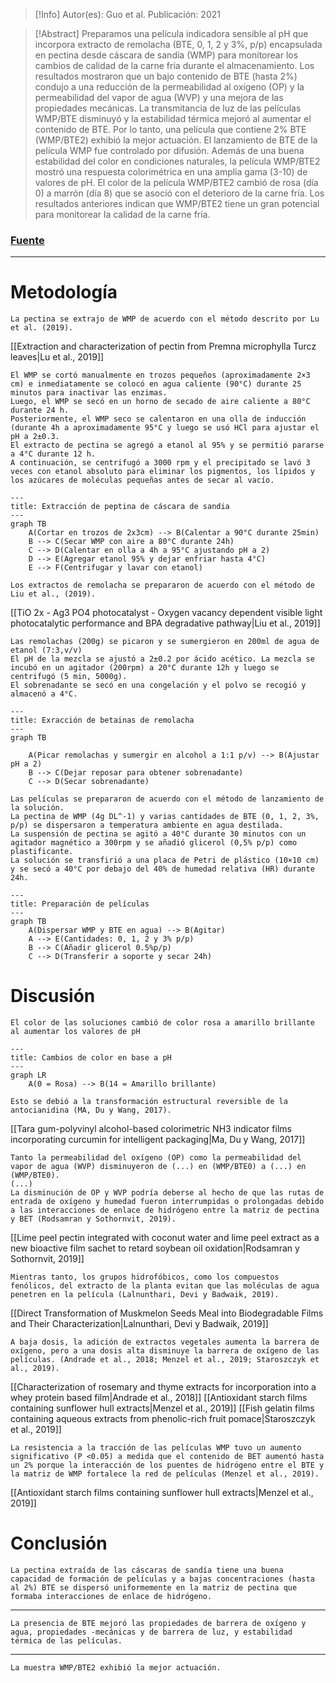 >[!Info]
>Autor(es): Guo et al.
>Publicación: 2021

> [!Abstract] 
> Preparamos una película indicadora sensible al pH que incorpora extracto de remolacha (BTE, 0, 1, 2 y 3%, p/p) encapsulada en pectina desde cáscara de sandía (WMP) para monitorear los cambios de calidad de la carne fría durante el almacenamiento. Los resultados mostraron que un bajo contenido de BTE (hasta 2%) condujo a una reducción de la permeabilidad al oxígeno (OP) y la permeabilidad del vapor de agua (WVP) y una mejora de las propiedades mecánicas. La transmitancia de luz de las películas WMP/BTE disminuyó y la estabilidad térmica mejoró al aumentar el contenido de BTE. Por lo tanto, una película que contiene 2% BTE (WMP/BTE2) exhibió la mejor actuación. El lanzamiento de BTE de la película WMP fue controlado por difusión. Además de una buena estabilidad del color en condiciones naturales, la película WMP/BTE2 mostró una respuesta colorimétrica en una amplia gama (3-10) de valores de pH. El color de la película WMP/BTE2 cambió de rosa (día 0) a marrón (día 8) que se asoció con el deterioro de la carne fría. Los resultados anteriores indican que WMP/BTE2 tiene un gran potencial para monitorear la calidad de la carne fría.
### [Fuente](https://annas-archive.org/scidb/10.1016/j.foodhyd.2021.106751/)
---
# Metodología
	La pectina se extrajo de WMP de acuerdo con el método descrito por Lu et al. (2019).

[[Extraction and characterization of pectin from Premna microphylla Turcz leaves|Lu et al., 2019]]

	El WMP se cortó manualmente en trozos pequeños (aproximadamente 2×3 cm) e inmediatamente se colocó en agua caliente (90°C) durante 25 minutos para inactivar las enzimas.
	Luego, el WMP se secó en un horno de secado de aire caliente a 80°C durante 24 h.
	Posteriormente, el WMP seco se calentaron en una olla de inducción (durante 4h a aproximadamente 95°C y luego se usó HCl para ajustar el pH a 2±0.3.
	El extracto de pectina se agregó a etanol al 95% y se permitió pararse a 4°C durante 12 h.
	A continuación, se centrifugó a 3000 rpm y el precipitado se lavó 3 veces con etanol absoluto para eliminar los pigmentos, los lípidos y los azúcares de moléculas pequeñas antes de secar al vacío.

```mermaid
---
title: Extracción de peptina de cáscara de sandia
---
graph TB
	A(Cortar en trozos de 2x3cm) --> B(Calentar a 90°C durante 25min)
	B --> C(Secar WMP con aire a 80°C durante 24h)
	C --> D(Calentar en olla a 4h a 95°C ajustando pH a 2)
	D --> E(Agregar etanol 95% y dejar enfriar hasta 4°C)
	E --> F(Centrifugar y lavar con etanol)
```

	Los extractos de remolacha se prepararon de acuerdo con el método de Liu et al., (2019).

[[TiO 2x - Ag3 PO4 photocatalyst - Oxygen vacancy dependent visible light photocatalytic performance and BPA degradative pathway|Liu et al., 2019]]

	Las remolachas (200g) se picaron y se sumergieron en 200ml de agua de etanol (7:3,v/v)
	El pH de la mezcla se ajustó a 2±0.2 por ácido acético. La mezcla se incubó en un agitador (200rpm) a 20°C durante 12h y luego se centrifugó (5 min, 5000g).
	El sobrenadante se secó en una congelación y el polvo se recogió y almacenó a 4°C.

```mermaid
---
title: Exracción de betainas de remolacha
---
graph TB

	A(Picar remolachas y sumergir en alcohol a 1:1 p/v) --> B(Ajustar pH a 2)
	B --> C(Dejar reposar para obtener sobrenadante)
	C --> D(Secar sobrenadante)
```

	Las películas se prepararon de acuerdo con el método de lanzamiento de la solución.
	La pectina de WMP (4g DL^-1) y varias cantidades de BTE (0, 1, 2, 3%, p/p) se dispersaron a temperatura ambiente en agua destilada.
	La suspensión de pectina se agitó a 40°C durante 30 minutos con un agitador magnético a 300rpm y se añadió glicerol (0,5% p/p) como plastificante.
	La solución se transfirió a una placa de Petri de plástico (10×10 cm) y se secó a 40°C por debajo del 40% de humedad relativa (HR) durante 24h.

```mermaid
---
title: Preparación de películas
---
graph TB
	A(Dispersar WMP y BTE en agua) --> B(Agitar)
	A --> E(Cantidades: 0, 1, 2 y 3% p/p)
	B --> C(Añadir glicerol 0.5%p/p)
	C --> D(Transferir a soporte y secar 24h)
```

# Discusión

	El color de las soluciones cambió de color rosa a amarillo brillante al aumentar los valores de pH
```mermaid
---
title: Cambios de color en base a pH
---
graph LR
	A(0 = Rosa) --> B(14 = Amarillo brillante)
```

	Esto se debió a la transformación estructural reversible de la antocianidina (MA, Du y Wang, 2017).

[[Tara gum-polyvinyl alcohol-based colorimetric NH3 indicator films incorporating curcumin for intelligent packaging|Ma, Du y Wang, 2017]]

	Tanto la permeabilidad del oxígeno (OP) como la permeabilidad del vapor de agua (WVP) disminuyeron de (...) en (WMP/BTE0) a (...) en (WMP/BTE0).
	(...)
	La disminución de OP y WVP podría deberse al hecho de que las rutas de entrada de oxígeno y humedad fueron interrumpidas o prolongadas debido a las interacciones de enlace de hidrógeno entre la matriz de pectina y BET (Rodsamran y Sothornvit, 2019).

[[Lime peel pectin integrated with coconut water and lime peel extract as a new bioactive film sachet to retard soybean oil oxidation|Rodsamran y Sothornvit, 2019]]

	Mientras tanto, los grupos hidrofóbicos, como los compuestos fenólicos, del extracto de la planta evitan que las moléculas de agua penetren en la película (Lalnunthari, Devi y Badwaik, 2019).

[[Direct Transformation of Muskmelon Seeds Meal into Biodegradable Films and Their Characterization|Lalnunthari, Devi y Badwaik, 2019]]

	A baja dosis, la adición de extractos vegetales aumenta la barrera de oxígeno, pero a una dosis alta disminuye la barrera de oxígeno de las películas. (Andrade et al., 2018; Menzel et al., 2019; Staroszczyk et al., 2019).

[[Characterization of rosemary and thyme extracts for incorporation into a whey protein based film|Andrade et al., 2018]]
[[Antioxidant starch films containing sunflower hull extracts|Menzel et al., 2019]]
[[Fish gelatin films containing aqueous extracts from phenolic-rich fruit pomace|Staroszczyk et al., 2019]]

	La resistencia a la tracción de las películas WMP tuvo un aumento significativo (P <0.05) a medida que el contenido de BET aumentó hasta un 2% porque la interacción de los puentes de hidrógeno entre el BTE y la matriz de WMP fortalece la red de películas (Menzel et al., 2019).

[[Antioxidant starch films containing sunflower hull extracts|Menzel et al., 2019]]
# Conclusión
	La pectina extraída de las cáscaras de sandía tiene una buena capacidad de formación de películas y a bajas concentraciones (hasta al 2%) BTE se dispersó uniformemente en la matriz de pectina que formaba interacciones de enlace de hidrógeno.

---
	La presencia de BTE mejoró las propiedades de barrera de oxígeno y agua, propiedades -mecánicas y de barrera de luz, y estabilidad térmica de las películas.

---
	La muestra WMP/BTE2 exhibió la mejor actuación.